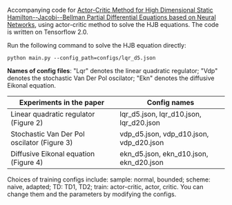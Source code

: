 Accompanying code for [Actor-Critic Method for High Dimensional Static Hamilton--Jacobi--Bellman Partial Differential Equations based on Neural Networks](https://arxiv.org/abs/2102.11379), using actor-critic method to solve the HJB equations. The code is written on Tensorflow 2.0.

Run the following command to solve the HJB equation directly:
```
python main.py --config_path=configs/lqr_d5.json
```
**Names of config files**:
"Lqr" denotes the linear quadratic regulator;
"Vdp" denotes the stochastic Van Der Pol oscilator;
"Ekn" denotes the diffusive Eikonal equation.

| Experiments in the paper                                     | Config names                                                 |
|--------------------------------------------------------------|--------------------------------------------------------------|
| Linear quadratic regulator (Figure 2)                        | lqr_d5.json, lqr_d10.json, lqr_d20.json                      |
| Stochastic Van Der Pol oscilator (Figure 3)                  | vdp_d5.json, vdp_d10.json, vdp_d20.json                      |
| Diffusive Eikonal equation (Figure 4)                        | ekn_d5.json, ekn_d10.json, ekn_d20.json                      |

Choices of training configs include:
sample: normal, bounded;
scheme: naive, adapted;
TD: TD1, TD2;
train: actor-critic, actor, critic.
You can change them and the parameters by modifying the configs.

